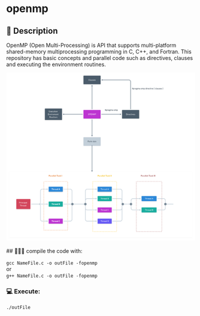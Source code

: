 # openmp

## :book: Description
OpenMP (Open Multi-Processing) is API that supports multi-platform shared-memory multiprocessing programming in C, C++, and Fortran. This repository has basic concepts and parallel code such as directives, clauses and executing the environment routines.

<div style="text-align:center"><img src="./concepts.png"/></div>

<br>
## 👨🏻‍💻 compile the code with: 

`gcc NameFile.c -o outFile -fopenmp`
<br>or<br>
`g++ NameFile.c -o outFile -fopenmp`

### 💻 Execute:

`./outFile`